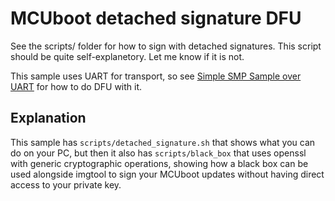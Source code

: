 # MCUboot detached signature DFU

See the scripts/ folder for how to sign with detached signatures. This script should be quite self-explanetory. Let me know if it is not.

This sample uses UART for transport, so see [Simple SMP Sample over UART](../../smp/mcuboot_smp_uart) for how to do DFU with it.


## Explanation
This sample has `scripts/detached_signature.sh` that shows what you can do on your PC, but then it also has `scripts/black_box` that uses openssl with generic cryptographic operations, showing how a black box can be used alongside imgtool to sign your MCUboot updates without having direct access to your private key.
